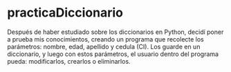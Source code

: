 # practicaDiccionario
Después de haber estudiado sobre los diccionarios en Python, decidí poner a prueba mis conocimientos, creando un programa que recolecte los parámetros: nombre, edad, apellido y cedula (CI). Los guarde en un diccionario, y luego con estos parámetros, el usuario dentro del programa pueda: modificarlos, crearlos o eliminarlos.
